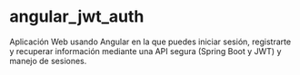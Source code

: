 # angular_jwt_auth
Aplicación Web usando Angular en la que puedes iniciar sesión, registrarte y recuperar información mediante una API segura (Spring Boot y JWT) y manejo de sesiones.
